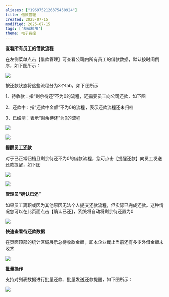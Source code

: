 ```yaml
---
aliases: ["1969752126375450924"]
title: 借款管理
created: 2025-07-15
modified: 2025-07-15
tags: ['基础模块']
theme: 电子费控
---
```


**查看所有员工的借款流程**

在左侧菜单点击【借款管理】可查看公司内所有员工的借款数据，默认按时间倒序，如下图所示：

![](a1029351b7a6c1c555fcb9420bb685c7.jpg)

按还款状态将这些流程分为3个tab，如下图所示

1、待收款：指“剩余待还”不为0的流程，还需要员工向公司还款，如下图

2、还款中：指“还款中金额”不为0的流程，表示还款流程还未归档

3、已结清：表示“剩余待还”为0的流程

![](cf4e3716d12d93218497b001aebca0fa.jpg)

![](6f45578d12ced43eb9b1edf445062c47.jpg)

**提醒员工还款**

对于已正常归档且剩余待还不为0的借款流程，您可点击【提醒还款】向员工发送还款提醒，如下图

![](2091755835ab41657669dd4cd2ec354c.jpg)

![](f0ce31ce267331485d9d78defad11461.jpg)

**管理员“确认已还”**

如果员工离职或因为其他原因无法个人提交还款流程，但实际已完成还款。这种情况您可以在此页面点击【确认已还】，系统将自动将剩余待还置为0

![](1b6c7a0d038c0454e4c1c13167fceb9b.jpg)

**快速查看待还款数据**

在页面顶部的统计区域展示总待收款金额，即本企业截止当前还有多少外借金额未收齐

![](261cb6c6056cc3619f08d88621dae2ae.jpg)

**批量操作**

支持对列表数据进行批量还款、批量发送还款提醒，如下图所示：

![](5939dc4d7f522a675203ee5c0cefa120.jpg)